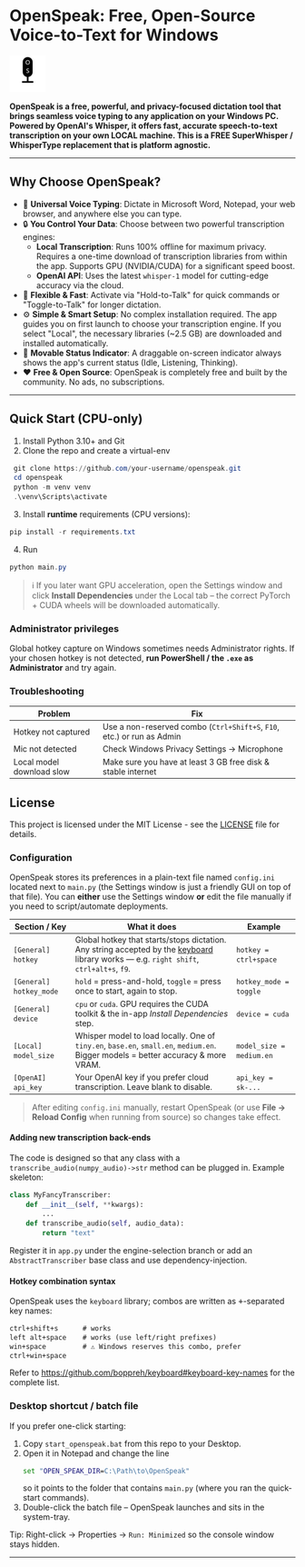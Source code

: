 # OpenSpeak: Free, Open-Source Voice-to-Text for Windows

![OpenSpeak Logo](src/openspeak/assets/os_icon.png)

**OpenSpeak is a free, powerful, and privacy-focused dictation tool that brings seamless voice typing to any application on your Windows PC. Powered by OpenAI's Whisper, it offers fast, accurate speech-to-text transcription on your own LOCAL machine. This is a FREE SuperWhisper / WhisperType replacement that is platform agnostic.**

---

## Why Choose OpenSpeak?

*   🎤 **Universal Voice Typing**: Dictate in Microsoft Word, Notepad, your web browser, and anywhere else you can type.
*   🔒 **You Control Your Data**: Choose between two powerful transcription engines:
    *   **Local Transcription**: Runs 100% offline for maximum privacy. Requires a one-time download of transcription libraries from within the app. Supports GPU (NVIDIA/CUDA) for a significant speed boost.
    *   **OpenAI API**: Uses the latest `whisper-1` model for cutting-edge accuracy via the cloud.
*   🚀 **Flexible & Fast**: Activate via "Hold-to-Talk" for quick commands or "Toggle-to-Talk" for longer dictation.
*   ⚙️ **Simple & Smart Setup**: No complex installation required. The app guides you on first launch to choose your transcription engine. If you select "Local", the necessary libraries (~2.5 GB) are downloaded and installed automatically.
*   👀 **Movable Status Indicator**: A draggable on-screen indicator always shows the app's current status (Idle, Listening, Thinking).
*   ❤️ **Free & Open Source**: OpenSpeak is completely free and built by the community. No ads, no subscriptions.

---

## Quick Start (CPU-only)

1. Install Python 3.10+ and Git
2. Clone the repo and create a virtual-env
```powershell
 git clone https://github.com/your-username/openspeak.git
 cd openspeak
 python -m venv venv
 .\venv\Scripts\activate
```
3. Install **runtime** requirements (CPU versions):
```powershell
pip install -r requirements.txt
```
4. Run
```powershell
python main.py
```

> ℹ️  If you later want GPU acceleration, open the Settings window and click **Install Dependencies** under the Local tab – the correct PyTorch + CUDA wheels will be downloaded automatically.

### Administrator privileges
Global hotkey capture on Windows sometimes needs Administrator rights. If your chosen hotkey is not detected, **run PowerShell / the `.exe` as Administrator** and try again.

### Troubleshooting
| Problem | Fix |
|---------|-----|
| Hotkey not captured | Use a non-reserved combo (`Ctrl+Shift+S`, `F10`, etc.) or run as Admin |
| Mic not detected | Check Windows Privacy Settings → Microphone |
| Local model download slow | Make sure you have at least 3 GB free disk & stable internet |

## License
This project is licensed under the MIT License - see the [LICENSE](LICENSE) file for details.

### Configuration

OpenSpeak stores its preferences in a plain-text file named `config.ini` located next to `main.py` (the Settings window is just a friendly GUI on top of that file). You can **either** use the Settings window **or** edit the file manually if you need to script/automate deployments.

| Section / Key | What it does | Example |
|---------------|-------------|---------|
| `[General]` `hotkey` | Global hotkey that starts/stops dictation.  Any string accepted by the [keyboard](https://github.com/boppreh/keyboard) library works &mdash; e.g. `right shift`, `ctrl+alt+s`, `f9`. | `hotkey = ctrl+space` |
| `[General]` `hotkey_mode` | `hold` = press-and-hold, `toggle` = press once to start, again to stop. | `hotkey_mode = toggle` |
| `[General]` `device` | `cpu` or `cuda`.  GPU requires the CUDA toolkit & the in-app *Install Dependencies* step. | `device = cuda` |
| `[Local]` `model_size` | Whisper model to load locally.  One of `tiny.en`, `base.en`, `small.en`, `medium.en`.  Bigger models = better accuracy & more VRAM. | `model_size = medium.en` |
| `[OpenAI]` `api_key` | Your OpenAI key if you prefer cloud transcription. Leave blank to disable. | `api_key = sk-...` |

> After editing `config.ini` manually, restart OpenSpeak (or use **File → Reload Config** when running from source) so changes take effect.

#### Adding new transcription back-ends

The code is designed so that any class with a `transcribe_audio(numpy_audio)->str` method can be plugged in.  Example skeleton:

```python
class MyFancyTranscriber:
    def __init__(self, **kwargs):
        ...
    def transcribe_audio(self, audio_data):
        return "text"
```

Register it in `app.py` under the engine-selection branch or add an `AbstractTranscriber` base class and use dependency-injection.

#### Hotkey combination syntax

OpenSpeak uses the `keyboard` library; combos are written as <kbd>+</kbd>-separated key names:

```
ctrl+shift+s      # works
left alt+space    # works (use left/right prefixes)
win+space         # ⚠ Windows reserves this combo, prefer ctrl+win+space
```

Refer to <https://github.com/boppreh/keyboard#keyboard-key-names> for the complete list.

### Desktop shortcut / batch file

If you prefer one-click starting:
1. Copy `start_openspeak.bat` from this repo to your Desktop.
2. Open it in Notepad and change the line
   ```bat
   set "OPEN_SPEAK_DIR=C:\Path\to\OpenSpeak"
   ```
   so it points to the folder that contains `main.py` (where you ran the quick-start commands).
3. Double-click the batch file – OpenSpeak launches and sits in the system-tray.

Tip: Right-click → Properties → `Run: Minimized` so the console window stays hidden.

--- 
